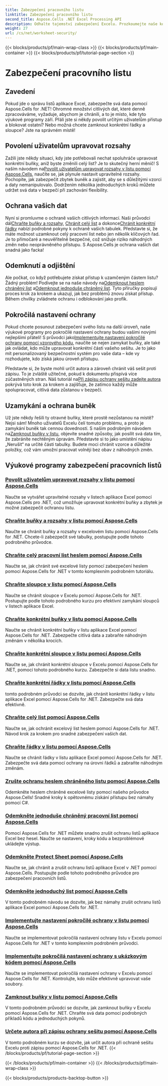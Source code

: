 ```yaml
---
title: Zabezpečení pracovního listu
linktitle: Zabezpečení pracovního listu
second_title: Aspose.Cells .NET Excel Processing API
description: Odhalte tajemství zabezpečení Excelu. Prozkoumejte naše komplexní výukové programy Aspose.Cells for .NET k ochraně, úpravě a správě vašich listů bez námahy.
weight: 27
url: /cs/net/worksheet-security/
---
```


{{< blocks/products/pf/main-wrap-class >}}
{{< blocks/products/pf/main-container >}}
{{< blocks/products/pf/tutorial-page-section >}}

# Zabezpečení pracovního listu

## Zavedení

Pokud jde o správu listů aplikace Excel, zabezpečte svá data pomocí Aspose.Cells for .NET! Ohromné množství citlivých dat, které denně zpracováváme, vyžaduje, abychom je chránili, a to je místo, kde tyto výukové programy září. Přáli jste si někdy povolit určitým uživatelům přístup a blokovat ostatní? Nebo možná chcete zamknout konkrétní řádky a sloupce? Jste na správném místě!

## Povolení uživatelům upravovat rozsahy
 Zažili jste někdy situaci, kdy jste potřebovali nechat spoluhráče upravovat konkrétní buňky, aniž byste změnili celý list? Je to skutečný herní měnič! S naším návodem na[Povolit uživatelům upravovat rozsahy v listu pomocí Aspose.Cells](./allow-edit-ranges/), naučíte se, jak plynule nastavit upravitelné rozsahy. Pochopíte, jak zabezpečit zbytek buněk a zajistit, aby se s důležitými vzorci a daty nemanipulovalo. Dodržením několika jednoduchých kroků můžete udržet svá data v bezpečí při zachování flexibility.

## Ochrana vašich dat
Nyní si promluvme o ochraně vašich citlivých informací. Naši průvodci dál[Chraňte buňky a rozsahy](./protect-cells-and-ranges/), [Chránit celý list](./protect-worksheet/) a dokonce[Chránit konkrétní řádky](./protect-specific-rows/) nabízí podrobné pokyny k ochraně vašich tabulek. Představte si, že máte možnost uzamknout celý pracovní list nebo jen několik klíčových řad. Je to přímočaré a neuvěřitelně bezpečné, což snižuje riziko náhodných změn nebo neoprávněného přístupu. S Aspose.Cells je ochrana vašich dat snadná jako facka!

## Odemknutí a odjištění
 Ale počkat, co když potřebujete získat přístup k uzamčeným částem listu? Žádný problém! Podívejte se na naše návody na[Odemknout heslem chráněný list](./unprotect-password-worksheet/) a[Odemknout jednoduše chráněný list](./unprotect-simply-protected/). Tyto příručky popisují proces krok za krokem a ukazují, jak bez problémů znovu získat přístup. Během chvilky zvládnete ochranu i odblokování jako profík.

## Pokročilá nastavení ochrany

Pokud chcete posunout zabezpečení svého listu na další úroveň, naše výukové programy pro pokročilé nastavení ochrany budou vašimi novými nejlepšími přáteli! S průvodci jako[Implementujte nastavení pokročilé ochrany pomocí vzorového kódu](./advanced-protection-settings-example-code/), naučíte se nejen zamykat buňky, ale také jak ovládat, kdo může upravovat konkrétní části vašeho sešitu. Je to jako mít personalizovaný bezpečnostní systém pro vaše data – kde vy rozhodujete, kdo získá jakou úroveň přístupu. 

 Představte si, že byste mohli určit autora a zároveň chránit váš sešit proti zápisu. To je zvláště užitečné, pokud k dokumentu přispívá více zúčastněných stran. Náš tutoriál na[Při zápisu ochrany sešitu zadejte autora](./specify-author-write-protect-workbook/) pokrývá toto krok za krokem a zajišťuje, že zatímco každý může spolupracovat, citlivá data zůstanou v bezpečí.

## Uzamykání a ochrana buněk

Už jste někdy řešili ty otravné buňky, které prostě nezůstanou na místě? Nejsi sám! Mnoho uživatelů Excelu čelí tomuto problému, a proto je zamykání buněk tak cennou dovedností. S naším podrobným návodem na[Zamknout buňky v listu](./lock-cells/), objevíte snadné způsoby, jak posílit svá data tím, že zabráníte nechtěným úpravám. Představte si to jako umístění nápisu „Nerušit“ na určité části tabulky. Budete moci chránit vzorce a důležité položky, což vám umožní pracovat volněji bez obav z náhodných změn. 

## Výukové programy zabezpečení pracovních listů
### [Povolit uživatelům upravovat rozsahy v listu pomocí Aspose.Cells](./allow-edit-ranges/)
Naučte se vytvářet upravitelné rozsahy v listech aplikace Excel pomocí Aspose.Cells pro .NET, což umožňuje upravovat konkrétní buňky a zbytek je možné zabezpečit ochranou listu.
### [Chraňte buňky a rozsahy v listu pomocí Aspose.Cells](./protect-cells-and-ranges/)
Naučte se chránit buňky a rozsahy v excelovém listu pomocí Aspose.Cells for .NET. Chcete-li zabezpečit své tabulky, postupujte podle tohoto podrobného průvodce.
### [Chraňte celý pracovní list heslem pomocí Aspose.Cells](./protect-worksheet-password/)
Naučte se, jak chránit své excelové listy pomocí zabezpečení heslem pomocí Aspose.Cells for .NET v tomto komplexním podrobném tutoriálu.
### [Chraňte sloupce v listu pomocí Aspose.Cells](./protect-columns/)
Naučte se chránit sloupce v Excelu pomocí Aspose.Cells for .NET. Postupujte podle tohoto podrobného kurzu pro efektivní zamykání sloupců v listech aplikace Excel.
### [Chraňte konkrétní buňky v listu pomocí Aspose.Cells](./protect-specific-cells/)
Naučte se chránit konkrétní buňky v listu aplikace Excel pomocí Aspose.Cells for .NET. Zabezpečte citlivá data a zabraňte náhodným změnám v několika krocích.
### [Chraňte konkrétní sloupce v listu pomocí Aspose.Cells](./protect-specific-columns/)
Naučte se, jak chránit konkrétní sloupce v Excelu pomocí Aspose.Cells for .NET, pomocí tohoto podrobného kurzu. Zabezpečte si data listu snadno.
### [Chraňte konkrétní řádky v listu pomocí Aspose.Cells](./protect-specific-rows/)
tomto podrobném průvodci se dozvíte, jak chránit konkrétní řádky v listu aplikace Excel pomocí Aspose.Cells for .NET. Zabezpečte svá data efektivně.
### [Chraňte celý list pomocí Aspose.Cells](./protect-worksheet/)
Naučte se, jak ochránit excelový list heslem pomocí Aspose.Cells for .NET. Návod krok za krokem pro snadné zabezpečení vašich dat.
### [Chraňte řádky v listu pomocí Aspose.Cells](./protect-rows/)
Naučte se chránit řádky v listu aplikace Excel pomocí Aspose.Cells for .NET. Zabezpečte svá data pomocí ochrany na úrovni řádků a zabraňte náhodným změnám.
### [Zrušte ochranu heslem chráněného listu pomocí Aspose.Cells](./unprotect-password-worksheet/)
Odemkněte heslem chráněné excelové listy pomocí našeho průvodce Aspose.Cells! Snadné kroky k opětovnému získání přístupu bez námahy pomocí C#. 
### [Odemkněte jednoduše chráněný pracovní list pomocí Aspose.Cells](./unprotect-simply-protected/)
Pomocí Aspose.Cells for .NET můžete snadno zrušit ochranu listů aplikace Excel bez hesel. Naučte se nastavení, kroky kódu a bezproblémově ukládejte výstup.
### [Odemkněte Protect Sheet pomocí Aspose.Cells](./unprotect-protect-sheet/)
Naučte se, jak chránit a zrušit ochranu listů aplikace Excel v .NET pomocí Aspose.Cells. Postupujte podle tohoto podrobného průvodce pro zabezpečení pracovních listů.
### [Odemkněte jednoduchý list pomocí Aspose.Cells](./unprotect-simple-sheet/)
V tomto podrobném návodu se dozvíte, jak bez námahy zrušit ochranu listů aplikace Excel pomocí Aspose.Cells for .NET.
### [Implementujte nastavení pokročilé ochrany v listu pomocí Aspose.Cells](./implement-advanced-protection-settings/)
Naučte se implementovat pokročilá nastavení ochrany listu v Excelu pomocí Aspose.Cells for .NET v tomto komplexním podrobném průvodci.
### [Implementujte pokročilá nastavení ochrany s ukázkovým kódem pomocí Aspose.Cells](./advanced-protection-settings-example-code/)
Naučte se implementovat pokročilá nastavení ochrany v Excelu pomocí Aspose.Cells for .NET. Kontrolujte, kdo může efektivně upravovat vaše soubory.
### [Zamknout buňky v listu pomocí Aspose.Cells](./lock-cells/)
V tomto podrobném průvodci se dozvíte, jak zamknout buňky v Excelu pomocí Aspose.Cells for .NET. Chraňte svá data pomocí podrobných příkladů kódu a jednoduchých pokynů.
### [Určete autora při zápisu ochrany sešitu pomocí Aspose.Cells](./specify-author-write-protect-workbook/)
V tomto podrobném kurzu se dozvíte, jak určit autora při ochraně sešitu Excelu proti zápisu pomocí Aspose.Cells for .NET.
{{< /blocks/products/pf/tutorial-page-section >}}

{{< /blocks/products/pf/main-container >}}
{{< /blocks/products/pf/main-wrap-class >}}

{{< blocks/products/products-backtop-button >}}
